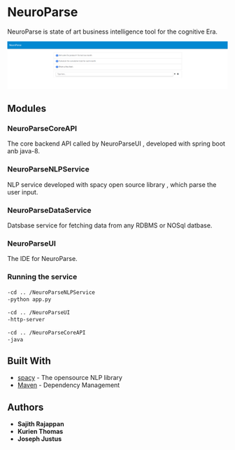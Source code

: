 # NeuroParse

NeuroParse is state of art business intelligence tool for the cognitive Era.

![alt text](https://github.com/krsajith/NeuroParse/blob/master/page1.png)



## Modules

### NeuroParseCoreAPI
The core backend API called by NeuroParseUI , developed with spring boot anb java-8.

### NeuroParseNLPService
NLP service developed with spacy open source library , which parse the user input.

### NeuroParseDataService
Datsbase service for fetching data from any RDBMS or NOSql datbase.

### NeuroParseUI
The IDE for NeuroParse.


### Running the service

```
-cd .. /NeuroParseNLPService
-python app.py
```

```
-cd .. /NeuroParseUI
-http-server
```

```
-cd .. /NeuroParseCoreAPI
-java 
```


## Built With

* [spacy](https://spacy.io/docs/usage/) - The opensource NLP library
* [Maven](https://maven.apache.org/) - Dependency Management

## Authors

* **Sajith Rajappan**
* **Kurien Thomas**
* **Joseph Justus**


